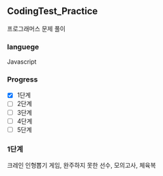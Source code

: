 ## CodingTest_Practice
프로그래머스 문제 풀이

### languege
Javascript

### Progress
- [X] 1단계
- [ ] 2단계
- [ ] 3단계
- [ ] 4단계
- [ ] 5단계

### 1단계
크레인 인형뽑기 게임, 완주하지 못한 선수, 모의고사, 체육복
